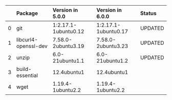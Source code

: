 <!-- markdown-link-check-disable -->

|    | Package              | Version in 5.0.0     | Version in 6.0.0     | Status   |
|---:|:---------------------|:---------------------|:---------------------|:---------|
|  0 | git                  | 1:2.17.1-1ubuntu0.12 | 1:2.17.1-1ubuntu0.17 | UPDATED  |
|  1 | libcurl4-openssl-dev | 7.58.0-2ubuntu3.19   | 7.58.0-2ubuntu3.23   | UPDATED  |
|  2 | unzip                | 6.0-21ubuntu1.1      | 6.0-21ubuntu1.2      | UPDATED  |
|  3 | build-essential      | 12.4ubuntu1          | 12.4ubuntu1          |          |
|  4 | wget                 | 1.19.4-1ubuntu2.2    | 1.19.4-1ubuntu2.2    |          |